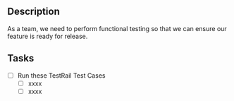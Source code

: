 ## Description
As a team, we need to perform functional testing so that we can ensure our feature is ready for release. 

## Tasks
- [ ] Run these TestRail Test Cases
  - [ ] xxxx
  - [ ] xxxx
